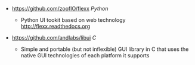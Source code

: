 - https://github.com/zoofIO/flexx *Python*
  - Python UI tookit based on web technology http://flexx.readthedocs.org
  
- https://github.com/andlabs/libui *C*
  - Simple and portable (but not inflexible) GUI library in C that uses the native GUI technologies of each platform it supports 

